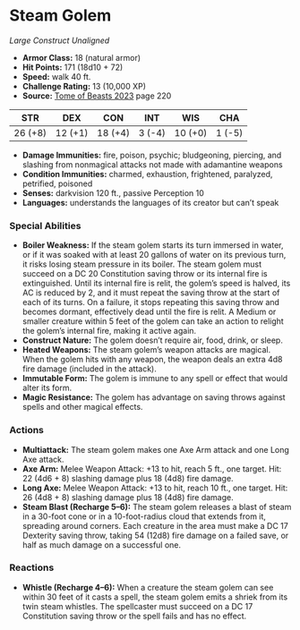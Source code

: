 # Steam Golem

*Large* *Construct* *Unaligned*

- **Armor Class:** 18 (natural armor)
- **Hit Points:** 171 (18d10 + 72)
- **Speed:** walk 40 ft.
- **Challenge Rating:** 13 (10,000 XP)
- **Source:** [Tome of Beasts 2023](https://koboldpress.com/kpstore/product/tome-of-beasts-1-2023-edition/) page 220

| STR | DEX | CON | INT | WIS | CHA |
| --- | --- | --- | --- | --- | --- |
| 26 (+8) | 12 (+1) | 18 (+4) | 3 (-4) | 10 (+0) | 1 (-5) |

- **Damage Immunities:** fire, poison, psychic; bludgeoning, piercing, and slashing from nonmagical attacks not made with adamantine weapons
- **Condition Immunities:** charmed, exhaustion, frightened, paralyzed, petrified, poisoned
- **Senses:** darkvision 120 ft., passive Perception 10
- **Languages:** understands the languages of its creator but can’t speak
### Special Abilities
- **Boiler Weakness:** If the steam golem starts its turn immersed in water, or if it was soaked with at least 20 gallons of water on its previous turn, it risks losing steam pressure in its boiler. The steam golem must succeed on a DC 20 Constitution saving throw or its internal fire is extinguished. Until its internal fire is relit, the golem’s speed is halved, its AC is reduced by 2, and it must repeat the saving throw at the start of each of its turns. On a failure, it stops repeating this saving throw and becomes dormant, effectively dead until the fire is relit. A Medium or smaller creature within 5 feet of the golem can take an action to relight the golem’s internal fire, making it active again.
- **Construct Nature:** The golem doesn’t require air, food, drink, or sleep.
- **Heated Weapons:** The steam golem’s weapon attacks are magical. When the golem hits with any weapon, the weapon deals an extra 4d8 fire damage (included in the attack).
- **Immutable Form:** The golem is immune to any spell or effect that would alter its form.
- **Magic Resistance:** The golem has advantage on saving throws against spells and other magical effects.
### Actions
- **Multiattack:** The steam golem makes one Axe Arm attack and one Long Axe attack.
- **Axe Arm:** Melee Weapon Attack: +13 to hit, reach 5 ft., one target. Hit: 22 (4d6 + 8) slashing damage plus 18 (4d8) fire damage.
- **Long Axe:** Melee Weapon Attack: +13 to hit, reach 10 ft., one target. Hit: 26 (4d8 + 8) slashing damage plus 18 (4d8) fire damage.
- **Steam Blast (Recharge 5–6):** The steam golem releases a blast of steam in a 30-foot cone or in a 10-foot-radius cloud that extends from it, spreading around corners. Each creature in the area must make a DC 17 Dexterity saving throw, taking 54 (12d8) fire damage on a failed save, or half as much damage on a successful one.
### Reactions
- **Whistle (Recharge 4–6):** When a creature the steam golem can see within 30 feet of it casts a spell, the steam golem emits a shriek from its twin steam whistles. The spellcaster must succeed on a DC 17 Constitution saving throw or the spell fails and has no effect.
